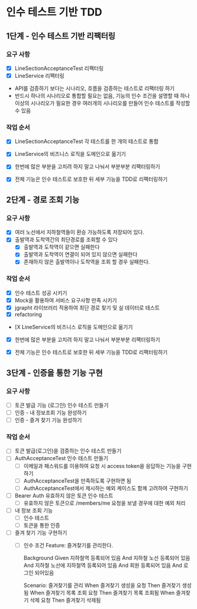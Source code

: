 # 인수 테스트 기반 TDD

## 1단계 - 인수 테스트 기반 리팩터링

### 요구 사항
- [X] LineSectionAcceptanceTest 리팩터링
- [X] LineService 리팩터링
* API를 검증하기 보다는 시나리오, 흐름을 검증하는 테스트로 리팩터링 하기
* 반드시 하나의 시나리오로 통합할 필요는 없음, 기능의 인수 조건을 설명할 때 하나 이상의 시나리오가 필요한 경우 여러개의 시나리오를 만들어 인수 테스트를 작성할 수 있음

### 작업 순서
- [X] LineSectionAcceptanceTest 각 테스트를 한 개의 테스트로 통합
- [X] LineService의 비즈니스 로직을 도메인으로 옮기기
- [X] 한번에 많은 부분을 고치려 하지 말고 나눠서 부분부분 리팩터링하기
- [X] 전체 기능은 인수 테스트로 보호한 뒤 세부 기능을 TDD로 리팩터링하기


## 2단계 - 경로 조회 기능
### 요구 사항
- [X] 여러 노선에서 지하철역들이 환승 가능하도록 저장되어 있다.
- [X] 출발역과 도착역간의 최단경로를 조회할 수 있다
    - [X] 출발역과 도착역이 같으면 실패한다
    - [X] 출발역과 도착역이 연결이 되어 있지 않으면 실패한다
    - [X] 존재하지 않은 출발역이나 도착역을 조회 할 경우 실패한다.

### 작업 순서
- [X] 인수 테스트 성공 시키기
- [X] Mock을 활용하여 서비스 요구사항 만족 시키기
- [X] jgrapht 라이브러리 적용하여 최단 경로 찾기 및 실 데이터로 테스트
- [X] refactoring
- [X LineService의 비즈니스 로직을 도메인으로 옮기기
- [X] 한번에 많은 부분을 고치려 하지 말고 나눠서 부분부분 리팩터링하기
- [X] 전체 기능은 인수 테스트로 보호한 뒤 세부 기능을 TDD로 리팩터링하기


## 3단계 - 인증을 통한 기능 구현
### 요구 사항
- [ ] 토큰 발급 기능 (로그인) 인수 테스트 만들기
- [ ] 인증 - 내 정보조회 기능 완성하기
- [ ] 인증 - 즐겨 찾기 기능 완성하기

### 작업 순서
- [ ] 토큰 발급(로그인)을 검증하는 인수 테스트 만들기
- [ ] AuthAcceptanceTest 인수 테스트 만들기
  - [ ] 이메일과 패스워드를 이용하여 요청 시 access token을 응답하는 기능을 구현하기
  - [ ] AuthAcceptanceTest을 만족하도록 구현하면 됨
  - [ ] AuthAcceptanceTest에서 제시하는 예외 케이스도 함께 고려하여 구현하기
- [ ] Bearer Auth 유효하지 않은 토큰 인수 테스트
  - [ ] 유효하지 않은 토큰으로 /members/me 요청을 보낼 경우에 대한 예외 처리
- [ ] 내 정보 조회 기능
  - [ ] 인수 테스트
  - [ ] 토큰을 통한 인증
- [ ] 즐겨 찾기 기능 구현하기
  - [ ] 인수 조건
    Feature: 즐겨찾기를 관리한다.

       Background
       Given 지하철역 등록되어 있음
       And 지하철 노선 등록되어 있음
       And 지하철 노선에 지하철역 등록되어 있음
       And 회원 등록되어 있음
       And 로그인 되어있음

       Scenario: 즐겨찾기를 관리
       When 즐겨찾기 생성을 요청
       Then 즐겨찾기 생성됨
       When 즐겨찾기 목록 조회 요청
       Then 즐겨찾기 목록 조회됨
       When 즐겨찾기 삭제 요청
       Then 즐겨찾기 삭제됨
  


